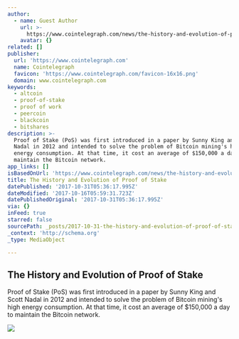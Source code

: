 ```yaml
---
author:
  - name: Guest Author
    url: >-
      https://www.cointelegraph.com/news/the-history-and-evolution-of-proof-of-stake
    avatar: {}
related: []
publisher:
  url: 'https://www.cointelegraph.com'
  name: Cointelegraph
  favicon: 'https://www.cointelegraph.com/favicon-16x16.png'
  domain: www.cointelegraph.com
keywords:
  - altcoin
  - proof-of-stake
  - proof of work
  - peercoin
  - blackcoin
  - bitshares
description: >-
  Proof of Stake (PoS) was first introduced in a paper by Sunny King and Scott
  Nadal in 2012 and intended to solve the problem of Bitcoin mining's high
  energy consumption. At that time, it cost an average of $150,000 a day to
  maintain the Bitcoin network.
app_links: []
isBasedOnUrl: 'https://www.cointelegraph.com/news/the-history-and-evolution-of-proof-of-stake'
title: The History and Evolution of Proof of Stake
datePublished: '2017-10-31T05:36:17.995Z'
dateModified: '2017-10-16T05:59:31.723Z'
datePublishedOriginal: '2017-10-31T05:36:17.995Z'
via: {}
inFeed: true
starred: false
sourcePath: _posts/2017-10-31-the-history-and-evolution-of-proof-of-stake.md
_context: 'http://schema.org'
_type: MediaObject

---
```

<article style=""><h1>The History and Evolution of Proof of Stake</h1><p>Proof of Stake (PoS) was first introduced in a paper by Sunny King and Scott Nadal in 2012 and intended to solve the problem of Bitcoin mining's high energy consumption. At that time, it cost an average of $150,000 a day to maintain the Bitcoin network.</p><img src="https://cointelegraph.com/images/725_aHR0cHM6Ly9jb2ludGVsZWdyYXBoLmNvbS9zdG9yYWdlL3VwbG9hZHMvdmlldy82MTYyZGI0ZjU1NmQyN2JlZjdmYmVjOGZmOGI0MGM5OC5qcGc=.jpg" /></article>